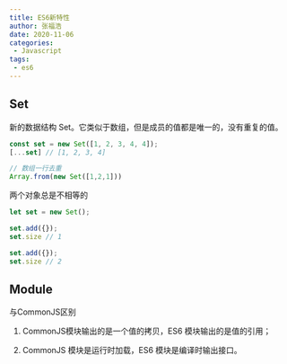 ```yaml
---
title: ES6新特性
author: 张福浩
date: 2020-11-06
categories:
 - Javascript
tags:
 - es6
---
```


## Set

新的数据结构 Set。它类似于数组，但是成员的值都是唯一的，没有重复的值。

```js
const set = new Set([1, 2, 3, 4, 4]);
[...set] // [1, 2, 3, 4]

// 数组一行去重
Array.from(new Set([1,2,1]))
```

两个对象总是不相等的

```js
let set = new Set();

set.add({});
set.size // 1

set.add({});
set.size // 2
```

## Module

与CommonJS区别

1. CommonJS模块输出的是一个值的拷贝，ES6 模块输出的是值的引用；

2. CommonJS 模块是运行时加载，ES6 模块是编译时输出接口。
